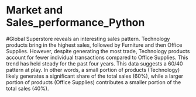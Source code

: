 # Market and Sales_performance_Python
#Global Superstore reveals an interesting sales pattern. Technology products bring in the highest sales, followed by Furniture and then Office Supplies. However, despite generating the most trade, Technology products account for fewer individual transactions compared to Office Supplies. This trend has held steady for the past four years. This data suggests a 60/40 pattern at play. In other words, a small portion of products (Technology) likely generates a significant share of the total sales (60%), while a larger portion of products (Office Supplies) contributes a smaller portion of the total sales (40%).
